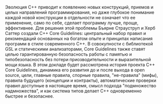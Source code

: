 Эволюция C++ приводит к появлению новых конструкций, приемов и целых направлений программирования, но даже глубокое понимание каждой новой конструкции в отдельности не означает что ee применение, само по себе, сделает программу лучше, проще, эффективнее. Для решения этой проблемы Бъярне Страуструп и Херб Саттер создали C++ Core Guidelines: центральный набор правил и рекомендаций основанных на богатом опыте и принципах написания программ в стиле современного С++. В совокупности с библиотекой GSL и статическими анализаторами, Core Guidelines также ставят целью гарантированную безопасность работы с памятью и типобезопасность без потери приозводительности и выразительной мощи языка.
В этом докладе будет рассмотрена история проекта С++ Core Guidelines, динамика его развития до и после выхода в open source, цели, главные правила, спорные правила, "не-правила" (мифы), правила будущего (концепции и контракты), автоматические проверки правил доступные в настоящее время, смысл подхода "подмножество надмножества", и как система типов делает C++ одновременно быстрее и безопаснее.
